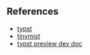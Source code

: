 ## References

- [typst](https://github.com/typst/typst)
- [tinymist](https://github.com/Myriad-Dreamin/tinymist)
- [typst preview dev doc](https://enter-tainer.github.io/typst-preview/arch.html)
